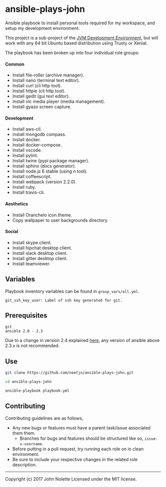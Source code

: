 # ansible-plays-john

Ansible playbook to install personal tools required for my workspace, and setup my development environment.

This project is a sub-project of the [JVM Development Environment](https://github.com/neetVeritas/jvm-development-environment), but will work with any 64 bit Ubuntu based distribution using Trusty or Xenial.

The playbook has been broken up into four individual role groups:

#### Common

* Install file-roller (archive manager).
* Install nano (terminal text editor).
* Install curl (cli http tool).
* Install httpie (cli http tool).
* Install gedit (gui text editor).
* Install vlc media player (media management).
* Install gyazo screen capture.

#### Development

* Install aws-cli.
* install mongodb compass.
* Install docker.
* Install docker-compose.
* Install vscode.
* Install pylint.
* Install twine (pypi package manager).
* Install sphinx (docs generator).
* Install node.js 6 stable (using n tool).
* Install coffeescript.
* Install webpack (version 2.2.0).
* Install ruby.
* Install travis-cli.

#### Aesthetics

* Install Oranchelo icon theme.
* Copy wallpaper to user backgrounds directory.

#### Social

* Install skype client.
* Install hipchat desktop client.
* Install slack desktop client.
* Install gitter desktop client.
* Install teamviewer.

## Variables

Playbook inventory variables can be found in `group_vars/all.yml`.

    git_ssh_key_user: Label of ssh key generated for git.

## Prerequisites

    git
    ansible 2.0 - 2.3

Due to a change in version 2.4 explained [here](https://github.com/ansible/ansible/issues/31041), any version of ansible above 2.3.x is not recommended.

## Use

```sh
git clone https://github.com/neetjn/ansible-plays-john.git

cd ansible-plays-john

ansible-playbook playbook.yml
```

## Contributing

Contributing guidelines are as follows,

* Any new bugs or features must have a parent task/issue associated them them.
    * Branches for bugs and features should be structured like so, `issue-x-username`.
* Before putting in a pull request, try running each role on in clean environment.
* Be sure to include your respective changes in the related role description.

---
Copyright (c) 2017 John Nolette Licensed under the MIT license.
